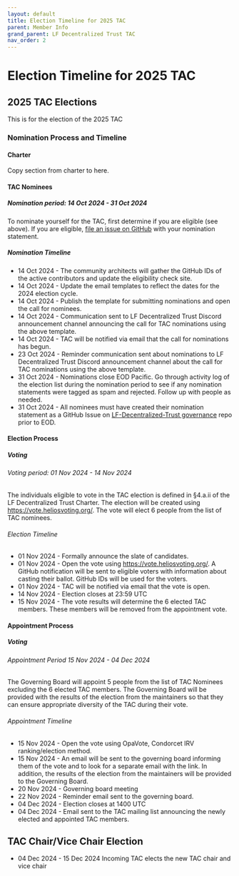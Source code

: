 ```yaml
---
layout: default
title: Election Timeline for 2025 TAC
parent: Member Info
grand_parent: LF Decentralized Trust TAC
nav_order: 2
---
```

[//]: # (SPDX-License-Identifier: CC-BY-4.0)

# Election Timeline for 2025 TAC

## 2025 TAC Elections

This is for the election of the 2025 TAC

### Nomination Process and Timeline

#### Charter

Copy section from charter to here.

#### TAC Nominees

##### Nomination period: 14 Oct 2024 - 31 Oct 2024 

To nominate yourself for the TAC, first determine if you are eligible (see above). If you are eligible, [file an issue on GitHub](https://github.com/LF-Decentralized-Trust/governance/issues) with your nomination statement.

##### Nomination Timeline

* 14 Oct 2024 - The community architects will gather the GitHub IDs of the active contributors and update the eligibility check site.
* 14 Oct 2024 - Update the email templates to reflect the dates for the 2024 election cycle.
* 14 Oct 2024 - Publish the template for submitting nominations and open the call for nominees.
* 14 Oct 2024 - Communication sent to LF Decentralized Trust Discord announcement channel announcing the call for TAC nominations using the above template.
* 14 Oct 2024 - TAC will be notified via email that the call for nominations has begun.
* 23 Oct 2024 - Reminder communication sent about nominations to LF Decentralized Trust Discord announcement channel about the call for TAC nominations using the above template.
* 31 Oct 2024 - Nominations close EOD Pacific. Go through activity log of the election list during the nomination period to see if any nomination statements were tagged as spam and rejected.  Follow up with people as needed.
* 31 Oct 2024 - All nominees must have created their nomination statement as a GitHub Issue on [LF-Decentralized-Trust governance](https://github.com/LF-Decentralized-Trust/governance/issues) repo prior to EOD.


#### Election Process
##### Voting

###### Voting period: 01 Nov 2024 - 14 Nov 2024 

The individuals eligible to vote in the TAC election is defined in §4.a.ii of the LF Decentralized Trust Charter. The election will be created using https://vote.heliosvoting.org/. The vote will elect 6 people from the list of TAC nominees.

###### Election Timeline

* 01 Nov 2024 - Formally announce the slate of candidates.
* 01 Nov 2024 - Open the vote using https://vote.heliosvoting.org/. A GitHub notification will be sent to eligible voters with information about casting their ballot. GitHub IDs will be used for the voters.
* 01 Nov 2024 - TAC will be notified via email that the vote is open.
* 14 Nov 2024 - Election closes at 23:59 UTC
* 15 Nov 2024 - The vote results will determine the 6 elected TAC members. These members will be removed from the appointment vote.

#### Appointment Process
##### Voting

###### Appointment Period 15 Nov 2024 - 04 Dec 2024 

The Governing Board will appoint 5 people from the list of TAC Nominees excluding the 6 elected TAC members. The Governing Board will be provided with the results of the election from the maintainers so that they can ensure appropriate diversity of the TAC during their vote.

###### Appointment Timeline

* 15 Nov 2024 - Open the vote using OpaVote, Condorcet IRV ranking/election method.
* 15 Nov 2024 - An email will be sent to the governing board informing them of the vote and to look for a separate email with the link. In addition, the results of the election from the maintainers will be provided to the Governing Board.
* 20 Nov 2024 - Governing board meeting
* 22 Nov 2024 - Reminder email sent to the governing board.
* 04 Dec 2024 - Election closes at 1400 UTC
* 04 Dec 2024 - Email sent to the TAC mailing list announcing the newly elected and appointed TAC members.

## TAC Chair/Vice Chair Election

* 04 Dec 2024 - 15 Dec 2024 Incoming TAC elects the new TAC chair and vice chair

